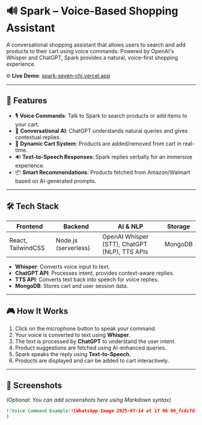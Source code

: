 # 🔊 Spark – Voice-Based Shopping Assistant

A conversational shopping assistant that allows users to search and add products to their cart using voice commands. Powered by OpenAI's Whisper and ChatGPT, Spark provides a natural, voice-first shopping experience.

🌐 **Live Demo**: [spark-seven-chi.vercel.app](https://spark-seven-chi.vercel.app/)

---

## 🚀 Features

- 🎙️ **Voice Commands**: Talk to Spark to search products or add items to your cart.
- 🧠 **Conversational AI**: ChatGPT understands natural queries and gives contextual replies.
- 🛒 **Dynamic Cart System**: Products are added/removed from cart in real-time.
- 🔊 **Text-to-Speech Responses**: Spark replies verbally for an immersive experience.
- 📦 **Smart Recommendations**: Products fetched from Amazon/Walmart based on AI-generated prompts.

---

## 🛠️ Tech Stack

| Frontend | Backend | AI & NLP | Storage |
|----------|---------|----------|---------|
| React, TailwindCSS | Node.js (serverless) | OpenAI Whisper (STT), ChatGPT (NLP), TTS APIs | MongoDB |

- **Whisper**: Converts voice input to text.
- **ChatGPT API**: Processes intent, provides context-aware replies.
- **TTS API**: Converts text back into speech for voice replies.
- **MongoDB**: Stores cart and user session data.

---

## 🎮 How It Works

1. Click on the microphone button to speak your command.
2. Your voice is converted to text using **Whisper**.
3. The text is processed by **ChatGPT** to understand the user intent.
4. Product suggestions are fetched using AI-enhanced queries.
5. Spark speaks the reply using **Text-to-Speech**.
6. Products are displayed and can be added to cart interactively.

---

## 📸 Screenshots

*(Optional: You can add screenshots here using Markdown syntax)*

```md
![Voice Command Example]![WhatsApp Image 2025-07-14 at 17 06 00_fcdc7d10](https://github.com/user-attachments/assets/ed59b18b-0389-45e6-a7c7-b3c8377528af)
)
